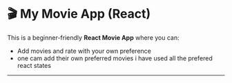 # 🎬 My Movie App (React)

This is a beginner-friendly **React Movie App** where you can:
- Add movies and rate with your own preference
- one cam add their own preferred movies
i have used all the prefered react states 

---